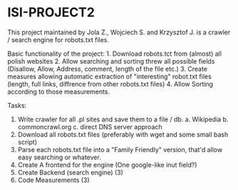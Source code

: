 # ISI-PROJECT2
This project maintained by Jola Z., Wojciech S. and Krzysztof J. is a crawler / search engine for robots.txt files.

Basic functionality of the project:
	1. Download robots.tct from (almost) all polish websites
	2. Allow searching and sorting threw all possible fields (Disallow, Allow, Address, comment, length of the file etc.)
	3. Create measures allowing automatic extraction of "interesting" robot.txt files (length, full links, diffrence from other robots.txt files)
	4. Allow Sorting according to those measurements.

Tasks:
1. Write crawler for all .pl sites and save them to a file / db.
	a. Wikipedia
	b. commoncrawl.org
	c. direct DNS server approach
2. Download all robots.txt files (preferably with wget and some small bash script)
3. Parse each robots.txt file into a "Family Friendly" version, that'd allow easy searching or whatever.
4. Create A frontend for the engine (One google-like inut field?)
5. Create Backend (search engine) (3)
6. Code Measurements (3)

